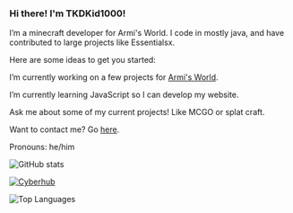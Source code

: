 ### Hi there! I'm TKDKid1000!

I’m a minecraft developer for Armi's World. 
I code in mostly java, and have contributed to large projects like Essentialsx.

Here are some ideas to get you started:

I’m currently working on a few projects for [Armi's World](http://armi.tkdkid1000.net).

I’m currently learning JavaScript so I can develop my website. 

Ask me about some of my current projects! Like MCGO or splat craft. 

Want to contact me? Go [here](https://tkdkid1000.github.io/contact.html).

Pronouns: he/him

![GitHub stats](https://github-readme-stats.vercel.app/api?username=TKDKid1000)

[![Cyberhub](https://github-readme-stats.vercel.app/api/pin/?username=The-Epic-Server&repo=Armis-World)](https://github.com/The-Epic-Server/Armis-World)

![Top Languages](https://github-readme-stats.vercel.app/api/top-langs/?username=TKDKid1000&layout=compact)
